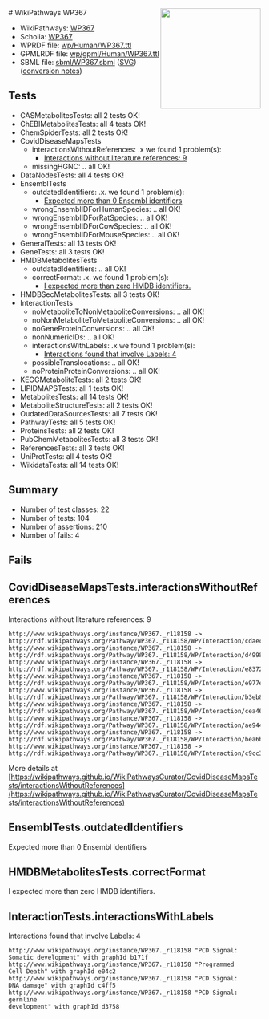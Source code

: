 <img style="float: right; width: 200px" src="../logo.png" />
# WikiPathways WP367

* WikiPathways: [WP367](https://identifiers.org/wikipathways:WP367)
* Scholia: [WP367](https://scholia.toolforge.org/wikipathways/WP367)
* WPRDF file: [wp/Human/WP367.ttl](../wp/Human/WP367.ttl)
* GPMLRDF file: [wp/gpml/Human/WP367.ttl](../wp/gpml/Human/WP367.ttl)
* SBML file: [sbml/WP367.sbml](../sbml/WP367.sbml) ([SVG](../sbml/WP367.svg)) ([conversion notes](../sbml/WP367.txt))

## Tests
* CASMetabolitesTests: all 2 tests OK!
* ChEBIMetabolitesTests: all 4 tests OK!
* ChemSpiderTests: all 2 tests OK!
* CovidDiseaseMapsTests
    * interactionsWithoutReferences: .x we found 1 problem(s):
        * [Interactions without literature references: 9](#2e295937)
    * missingHGNC: .. all OK!
* DataNodesTests: all 4 tests OK!
* EnsemblTests
    * outdatedIdentifiers: .x. we found 1 problem(s):
        * [Expected more than 0 Ensembl identifiers](#f44398b7)
    * wrongEnsemblIDForHumanSpecies: .. all OK!
    * wrongEnsemblIDForRatSpecies: .. all OK!
    * wrongEnsemblIDForCowSpecies: .. all OK!
    * wrongEnsemblIDForMouseSpecies: .. all OK!
* GeneralTests: all 13 tests OK!
* GeneTests: all 3 tests OK!
* HMDBMetabolitesTests
    * outdatedIdentifiers: .. all OK!
    * correctFormat: .x. we found 1 problem(s):
        * [I expected more than zero HMDB identifiers.](#ad154c1e)
* HMDBSecMetabolitesTests: all 3 tests OK!
* InteractionTests
    * noMetaboliteToNonMetaboliteConversions: .. all OK!
    * noNonMetaboliteToMetaboliteConversions: .. all OK!
    * noGeneProteinConversions: .. all OK!
    * nonNumericIDs: .. all OK!
    * interactionsWithLabels: .x we found 1 problem(s):
        * [Interactions found that involve Labels: 4](#630d267b)
    * possibleTranslocations: .. all OK!
    * noProteinProteinConversions: .. all OK!
* KEGGMetaboliteTests: all 2 tests OK!
* LIPIDMAPSTests: all 1 tests OK!
* MetabolitesTests: all 14 tests OK!
* MetaboliteStructureTests: all 2 tests OK!
* OudatedDataSourcesTests: all 7 tests OK!
* PathwayTests: all 5 tests OK!
* ProteinsTests: all 2 tests OK!
* PubChemMetabolitesTests: all 3 tests OK!
* ReferencesTests: all 3 tests OK!
* UniProtTests: all 4 tests OK!
* WikidataTests: all 14 tests OK!


## Summary

* Number of test classes: 22
* Number of tests: 104
* Number of assertions: 210
* Number of fails: 4

## Fails

<a name="2e295937" />

## CovidDiseaseMapsTests.interactionsWithoutReferences

Interactions without literature references: 9
```
http://www.wikipathways.org/instance/WP367._r118158 -> http://rdf.wikipathways.org/Pathway/WP367._r118158/WP/Interaction/cdaec
http://www.wikipathways.org/instance/WP367._r118158 -> http://rdf.wikipathways.org/Pathway/WP367._r118158/WP/Interaction/d4998
http://www.wikipathways.org/instance/WP367._r118158 -> http://rdf.wikipathways.org/Pathway/WP367._r118158/WP/Interaction/e8372
http://www.wikipathways.org/instance/WP367._r118158 -> http://rdf.wikipathways.org/Pathway/WP367._r118158/WP/Interaction/e977e
http://www.wikipathways.org/instance/WP367._r118158 -> http://rdf.wikipathways.org/Pathway/WP367._r118158/WP/Interaction/b3eb8
http://www.wikipathways.org/instance/WP367._r118158 -> http://rdf.wikipathways.org/Pathway/WP367._r118158/WP/Interaction/cea46
http://www.wikipathways.org/instance/WP367._r118158 -> http://rdf.wikipathways.org/Pathway/WP367._r118158/WP/Interaction/ae944
http://www.wikipathways.org/instance/WP367._r118158 -> http://rdf.wikipathways.org/Pathway/WP367._r118158/WP/Interaction/bea6b
http://www.wikipathways.org/instance/WP367._r118158 -> http://rdf.wikipathways.org/Pathway/WP367._r118158/WP/Interaction/c9cc3
```

More details at [https://wikipathways.github.io/WikiPathwaysCurator/CovidDiseaseMapsTests/interactionsWithoutReferences](https://wikipathways.github.io/WikiPathwaysCurator/CovidDiseaseMapsTests/interactionsWithoutReferences)

<a name="f44398b7" />

## EnsemblTests.outdatedIdentifiers

Expected more than 0 Ensembl identifiers
<a name="ad154c1e" />

## HMDBMetabolitesTests.correctFormat

I expected more than zero HMDB identifiers.
<a name="630d267b" />

## InteractionTests.interactionsWithLabels

Interactions found that involve Labels: 4
```
http://www.wikipathways.org/instance/WP367._r118158 "PCD Signal:
Somatic development" with graphId b171f
http://www.wikipathways.org/instance/WP367._r118158 "Programmed
Cell Death" with graphId e04c2
http://www.wikipathways.org/instance/WP367._r118158 "PCD Signal:
DNA damage" with graphId c4ff5
http://www.wikipathways.org/instance/WP367._r118158 "PCD Signal: 
germline
development" with graphId d3758
```

